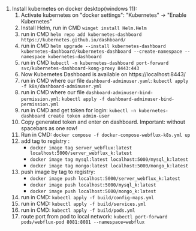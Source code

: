 1) Install kubernetes on docker desktop(windows 11):
    1) Activate kubernetes on "docker settings": "Kubernetes" -> "Enable Kubernetes"
    2) Install Helm, run in CMD `winget install Helm.Helm`
    3) run in CMD `helm repo add kubernetes-dashboard https://kubernetes.github.io/dashboard/`
    4) run in CMD
       `helm upgrade --install kubernetes-dashboard kubernetes-dashboard/kubernetes-dashboard --create-namespace --namespace kubernetes-dashboard`
    5) run in CMD `kubectl -n kubernetes-dashboard port-forward svc/kubernetes-dashboard-kong-proxy 8443:443`
    6) Now Kubernetes Dashboard is available on https://localhost:8443/
    7) run in CMD where our file `dashboard-adminuser.yaml`:
       `kubectl apply -f k8s/dashboard-adminuser.yml`
    8) run in CMD where our file `dashboard-adminuser-bind-permission.yml`:
       `kubectl apply -f dashboard-adminuser-bind-permission.yml`
    9) run in CMD and get token for login:
       `kubectl -n kubernetes-dashboard create token admin-user`
    10) Copy generated token and enter on dashboard. Important: without spacebars as one row!
    11) Run in CMD: `docker compose -f docker-compose-webflux-k8s.yml up`
    12) add tag to registry :
        - `docker image tag server_webflux:latest localhost:5000/server_webflux_k:latest`
        - `docker image tag mysql:latest localhost:5000/mysql_k:latest`
        - `docker image tag mongo:latest localhost:5000/mongo_k:latest`
    13) push image by tag to registry: 
        - `docker image push localhost:5000/server_webflux_k:latest`
        - `docker image push localhost:5000/mysql_k:latest`
        - `docker image push localhost:5000/mongo_k:latest`
    14) run in CMD:
        `kubectl apply -f build/config-maps.yml`
    15) run in CMD:
        `kubectl apply -f build/services.yml`
    16) run in CMD:
        `kubectl apply -f build/pods.yml`
    17) route port from pod to local network: `kubectl port-forward pods/webflux-pod 8081:8081 --namespace=webflux`
